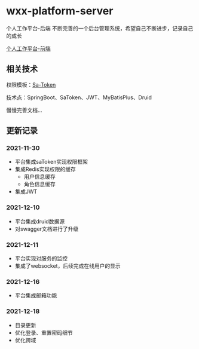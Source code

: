# wxx-platform-server

个人工作平台-后端
不断完善的一个后台管理系统，希望自己不断进步，记录自己的成长

[个人工作平台-前端](https://github.com/xiangxu999/wxx-platform-web)

## 相关技术

权限模板：[Sa-Token](https://sa-token.dev33.cn/)

技术点：SpringBoot、SaToken、JWT、MyBatisPlus、Druid

慢慢完善文档...

## 更新记录

### 2021-11-30

- 平台集成saToken实现权限框架
- 集成Redis实现权限的缓存
  - 用户信息缓存
  - 角色信息缓存
- 集成JWT

### 2021-12-10

- 平台集成druid数据源
- 对swagger文档进行了升级

### 2021-12-11

- 平台实现对服务的监控
- 集成了websocket，后续完成在线用户的显示

### 2021-12-16

- 平台集成邮箱功能

### 2021-12-18

- 目录更新
- 优化登录、重置密码细节
- 优化跨域

